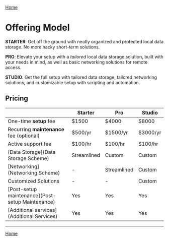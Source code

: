 [Home](index)
# Offering Model

**STARTER**: Get off the ground with neatly organized and protected local data storage. No more hacky short-term solutions.

**PRO**: Elevate your setup with a *tailored* local data storage solution, built with your needs in mind, as well as basic networking solutions for remote access.

**STUDIO**: Get the full setup with tailored data storage, tailored networking solutions, and customizable setup with scripting and automation.

## Pricing

|                                                  | Starter     | Pro         | Studio   |
| ------------------------------------------------ | ----------- | ----------- | -------- |
| One-time **setup** fee                           | $1500       | $4000       | $8000    |
| Recurring **maintenance** fee (optional)         | $500/yr     | $1500/yr    | $3000/yr |
| Active support fee                               | $100/hr     | $100/hr     | $100/hr  |
| [Data Storage](Data Storage Scheme)              | Streamlined | Custom      | Custom   |
| [Networking](Networking Scheme)                  | -           | Streamlined | Custom   |
| Customized Solutions                             | -           | -           | Custom   |
| [Post-setup maintenance](Post-setup Maintenance) | Yes         | Yes         | Yes      |
| [Additional services](Additional Services)       | Yes         | Yes         | Yes      |

---

[Home](index)